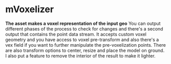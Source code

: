 # mVoxelizer
**The asset makes a voxel representation of the input geo**
You can output different phases of the process to check for changes and there's a second output that contains the point data stream. It accepts custom voxel geometry and you have access to voxel pre-transform and also there's a vex field if you want to further manipulate the pre-voxelization points. There are also transform options to center, resize and place the model on ground. I also put a feature to remove the interior of the result to make it lighter.
